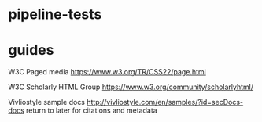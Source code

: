 # pipeline-tests
# guides

W3C Paged media https://www.w3.org/TR/CSS22/page.html

W3C Scholarly HTML Group https://www.w3.org/community/scholarlyhtml/

Vivliostyle sample docs http://vivliostyle.com/en/samples/?id=secDocs-docs return to later for citations and metadata




